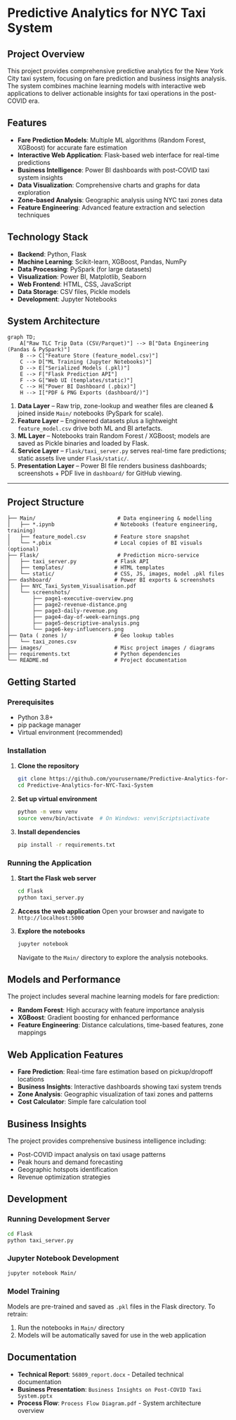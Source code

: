 # Predictive Analytics for NYC Taxi System

## Project Overview

This project provides comprehensive predictive analytics for the New York City taxi system, focusing on fare prediction and business insights analysis. The system combines machine learning models with interactive web applications to deliver actionable insights for taxi operations in the post-COVID era.

## Features

- **Fare Prediction Models**: Multiple ML algorithms (Random Forest, XGBoost) for accurate fare estimation
- **Interactive Web Application**: Flask-based web interface for real-time predictions
- **Business Intelligence**: Power BI dashboards with post-COVID taxi system insights
- **Data Visualization**: Comprehensive charts and graphs for data exploration
- **Zone-based Analysis**: Geographic analysis using NYC taxi zones data
- **Feature Engineering**: Advanced feature extraction and selection techniques

## Technology Stack

- **Backend**: Python, Flask
- **Machine Learning**: Scikit-learn, XGBoost, Pandas, NumPy
- **Data Processing**: PySpark (for large datasets)
- **Visualization**: Power BI, Matplotlib, Seaborn
- **Web Frontend**: HTML, CSS, JavaScript
- **Data Storage**: CSV files, Pickle models
- **Development**: Jupyter Notebooks

## System Architecture

```mermaid
graph TD;
    A["Raw TLC Trip Data (CSV/Parquet)"] --> B["Data Engineering (Pandas & PySpark)"]
    B --> C["Feature Store (feature_model.csv)"]
    C --> D["ML Training (Jupyter Notebooks)"]
    D --> E["Serialized Models (.pkl)"]
    E --> F["Flask Prediction API"]
    F --> G["Web UI (templates/static)"]
    C --> H["Power BI Dashboard (.pbix)"]
    H --> I["PDF & PNG Exports (dashboard/)"]
```

1. **Data Layer** – Raw trip, zone-lookup and weather files are cleaned & joined inside `Main/` notebooks (PySpark for scale).
2. **Feature Layer** – Engineered datasets plus a lightweight `feature_model.csv` drive both ML and BI artefacts.
3. **ML Layer** – Notebooks train Random Forest / XGBoost; models are saved as Pickle binaries and loaded by Flask.
4. **Service Layer** – `Flask/taxi_server.py` serves real-time fare predictions; static assets live under `Flask/static/`.
5. **Presentation Layer** – Power BI file renders business dashboards; screenshots + PDF live in `dashboard/` for GitHub viewing.

---

## Project Structure

```
├── Main/                          # Data engineering & modelling
│   ├── *.ipynb                   # Notebooks (feature engineering, training)
│   ├── feature_model.csv         # Feature store snapshot
│   └── *.pbix                    # Local copies of BI visuals (optional)
├── Flask/                         # Prediction micro-service
│   ├── taxi_server.py            # Flask API
│   ├── templates/                # HTML templates
│   └── static/                   # CSS, JS, images, model .pkl files
├── dashboard/                    # Power BI exports & screenshots
│   ├── NYC_Taxi_System_Visualisation.pdf
│   └── screenshots/
│       ├── page1-executive-overview.png
│       ├── page2-revenue-distance.png
│       ├── page3-daily-revenue.png
│       ├── page4-day-of-week-earnings.png
│       ├── page5-descriptive-analysis.png
│       └── page6-key-influencers.png
├── Data ( zones )/               # Geo lookup tables
│   └── taxi_zones.csv
├── images/                       # Misc project images / diagrams
├── requirements.txt              # Python dependencies
└── README.md                     # Project documentation
```

## Getting Started

### Prerequisites

- Python 3.8+
- pip package manager
- Virtual environment (recommended)

### Installation

1. **Clone the repository**
   ```bash
   git clone https://github.com/yourusername/Predictive-Analytics-for-NYC-Taxi-System.git
   cd Predictive-Analytics-for-NYC-Taxi-System
   ```

2. **Set up virtual environment**
   ```bash
   python -m venv venv
   source venv/bin/activate  # On Windows: venv\Scripts\activate
   ```

3. **Install dependencies**
   ```bash
   pip install -r requirements.txt
   ```

### Running the Application

1. **Start the Flask web server**
   ```bash
   cd Flask
   python taxi_server.py
   ```

2. **Access the web application**
   Open your browser and navigate to `http://localhost:5000`

3. **Explore the notebooks**
   ```bash
   jupyter notebook
   ```
   Navigate to the `Main/` directory to explore the analysis notebooks.

## Models and Performance

The project includes several machine learning models for fare prediction:

- **Random Forest**: High accuracy with feature importance analysis
- **XGBoost**: Gradient boosting for enhanced performance
- **Feature Engineering**: Distance calculations, time-based features, zone mappings

## Web Application Features

- **Fare Prediction**: Real-time fare estimation based on pickup/dropoff locations
- **Business Insights**: Interactive dashboards showing taxi system trends
- **Zone Analysis**: Geographic visualization of taxi zones and patterns
- **Cost Calculator**: Simple fare calculation tool

## Business Insights

The project provides comprehensive business intelligence including:

- Post-COVID impact analysis on taxi usage patterns
- Peak hours and demand forecasting
- Geographic hotspots identification
- Revenue optimization strategies

## Development

### Running Development Server
```bash
cd Flask
python taxi_server.py
```

### Jupyter Notebook Development
```bash
jupyter notebook Main/
```

### Model Training
Models are pre-trained and saved as `.pkl` files in the Flask directory. To retrain:
1. Run the notebooks in `Main/` directory
2. Models will be automatically saved for use in the web application

## Documentation

- **Technical Report**: `56809_report.docx` - Detailed technical documentation
- **Business Presentation**: `Business Insights on Post-COVID Taxi System.pptx`
- **Process Flow**: `Process Flow Diagram.pdf` - System architecture overview
